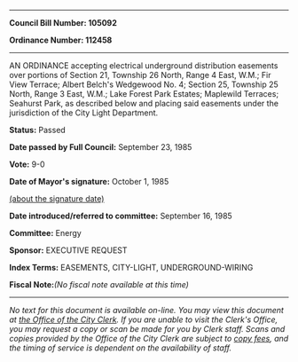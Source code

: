 

********

**Council Bill Number: 105092**
   
**Ordinance Number: 112458**
********

 AN ORDINANCE accepting electrical underground distribution easements over portions of Section 21, Township 26 North, Range 4 East, W.M.; Fir View Terrace; Albert Belch's Wedgewood No. 4; Section 25, Township 25 North, Range 3 East, W.M.; Lake Forest Park Estates; Maplewild Terraces; Seahurst Park, as described below and placing said easements under the jurisdiction of the City Light Department.

**Status:** Passed
   
**Date passed by Full Council:** September 23, 1985
   
**Vote:** 9-0
   
**Date of Mayor's signature:** October 1, 1985
   
[(about the signature date)](/~public/approvaldate.htm)
   
   
   
**Date introduced/referred to committee:** September 16, 1985
   
**Committee:** Energy
   
**Sponsor:** EXECUTIVE REQUEST
   
   
**Index Terms:** EASEMENTS, CITY-LIGHT, UNDERGROUND-WIRING

**Fiscal Note:**_(No fiscal note available at this time)_
********

_No text for this document is available on-line. You may view this document at [the Office of the City Clerk](http://www.seattle.gov/leg/clerk/contactUs.htm). If you are unable to visit the Clerk's Office, you may request a copy or scan be made for you by Clerk staff. Scans and copies provided by the Office of the City Clerk are subject to [copy fees](http://clerk.seattle.gov/~public/clerkfees.htm), and the timing of service is dependent on the availability of staff._


